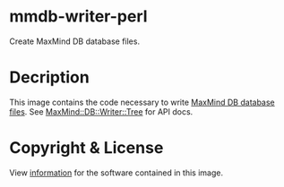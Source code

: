 # mmdb-writer-perl

Create MaxMind DB database files.

# Decription

This image contains the code necessary to write [MaxMind DB database files](http://maxmind.github.io/MaxMind-DB/). See [MaxMind::DB::Writer::Tree](https://metacpan.org/pod/MaxMind::DB::Writer::Tree) for API docs.

# Copyright & License

View [information](https://github.com/maxmind/MaxMind-DB-Writer-perl) for the software contained in this image.

